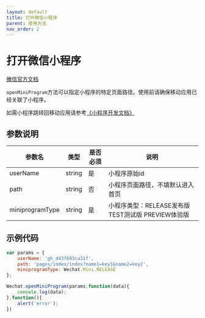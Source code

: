 ```yaml
---
layout: default
title: 打开微信小程序
parent: 使用方法
nav_order: 2
---
```


# 打开微信小程序

[微信官方文档](https://open.weixin.qq.com/cgi-bin/showdocument?action=dir_list&t=resource/res_list&verify=1&id=21526646385rK1Bs&token=&lang=zh_CN)

`openMiniProgram`方法可以指定小程序的特定页面路径。使用前请确保移动应用已经关联了小程序。

如需小程序跳转回移动应用请参考[《小程序开发文档》](https://developers.weixin.qq.com/miniprogram/dev/api/launchApp.html)



## 参数说明

| 参数名          | 类型   | 是否必须 | 说明                                               |
| --------------- | ------ | -------- | -------------------------------------------------- |
| userName        | string | 是       | 小程序原始id                                       |
| path            | string | 否       | 小程序页面路径，不填默认进入首页                   |
| miniprogramType | string | 是       | 小程序类型：RELEASE发布版 TEST测试版 PREVIEW体验版 |



## 示例代码

```Javascript
var params = {
    userName: 'gh_d43f693ca31f',
    path: 'pages/index/index?name1=key1&name2=key2',
    miniprogramType: Wechat.Mini.RELEASE 
};

Wechat.openMiniProgram(params,function(data){
    console.log(data);
},function(){
    alert('error');
})
```

